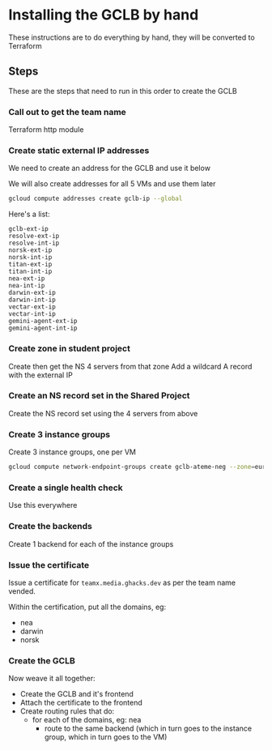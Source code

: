 # Installing the GCLB by hand

These instructions are to do everything by hand, they will be converted to Terraform

## Steps

These are the steps that need to run in this order to create the GCLB

### Call out to get the team name

Terraform http module

### Create static external IP addresses

We need to create an address for the GCLB and use it below

We will also create addresses for all 5 VMs and use them later

```bash
gcloud compute addresses create gclb-ip --global
```

Here's a list:

```
gclb-ext-ip
resolve-ext-ip
resolve-int-ip
norsk-ext-ip
norsk-int-ip
titan-ext-ip
titan-int-ip
nea-ext-ip
nea-int-ip
darwin-ext-ip
darwin-int-ip
vectar-ext-ip
vectar-int-ip
gemini-agent-ext-ip
gemini-agent-int-ip
```

### Create zone in student project

Create then get the NS 4 servers from that zone
Add a wildcard A record with the external IP

### Create an NS record set in the Shared Project

Create the NS record set using the 4 servers from above

### Create 3 instance groups

Create 3 instance groups, one per VM

```bash
gcloud compute network-endpoint-groups create gclb-ateme-neg --zone=europe-west1-b --network=default --network-endpoint-type=GCE_VM_IP --subnet=default
```

### Create a single health check

Use this everywhere

### Create the backends

Create 1 backend for each of the instance groups

### Issue the certificate

Issue a certificate for `teamx.media.ghacks.dev` as per the team name vended. 

Within the certification, put all the domains, eg:
- nea
- darwin
- norsk

### Create the GCLB

Now weave it all together:
- Create the GCLB and it's frontend
- Attach the certificate to the frontend
- Create routing rules that do:
    - for each of the domains, eg: nea
        - route to the same backend (which in turn goes to the instance group, which in turn goes to the VM)
